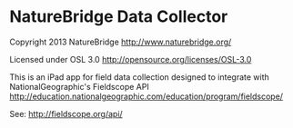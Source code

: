NatureBridge Data Collector
============

Copyright 2013 NatureBridge
http://www.naturebridge.org/

Licensed under OSL 3.0
http://opensource.org/licenses/OSL-3.0

This is an iPad app for field data collection designed to integrate with NationalGeographic's Fieldscope API
http://education.nationalgeographic.com/education/program/fieldscope/

See: http://fieldscope.org/api/
